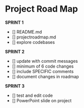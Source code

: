 # Project Road Map

**SPRINT 1**
- [] README.md
- [] projectroadmap.md
- [] explore codebases

**SPRINT 2**
- [] update with commit messages
- [] minimum of 6 code changes
- [] include SPECIFIC comments
- [] document changes in roadmap

**SPRINT 3**
- [] test and edit code
- [] PowerPoint slide on project

